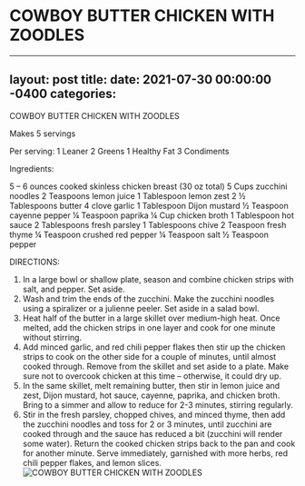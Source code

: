 # COWBOY BUTTER CHICKEN WITH ZOODLES
---
layout: post
title: 
date:   2021-07-30 00:00:00 -0400
categories: 
---
COWBOY BUTTER CHICKEN WITH ZOODLES

Makes 5 servings

Per serving:
1 Leaner
2 Greens
1 Healthy Fat
3 Condiments

Ingredients: 

5 – 6 ounces cooked skinless chicken breast (30 oz total)
5 Cups zucchini noodles
2 Teaspoons lemon juice
1 Tablespoon lemon zest
2 ½ Tablespoons butter
4 clove garlic
1 Tablespoon Dijon mustard
½ Teaspoon cayenne pepper
¼ Teaspoon paprika
¼ Cup chicken broth
1 Tablespoon hot sauce
2 Tablespoons fresh parsley
1 Tablespoons chive
2 Teaspoon fresh thyme
¼ Teaspoon crushed red pepper
¼ Teaspoon salt
½ Teaspoon pepper

DIRECTIONS:

1. In a large bowl or shallow plate, season and combine chicken strips with salt, and pepper. Set aside.
2. Wash and trim the ends of the zucchini. Make the zucchini noodles using a spiralizer or a julienne peeler. Set aside in a salad bowl.
3. Heat half of the butter in a large skillet over medium-high heat. Once melted, add the chicken strips in one layer and cook for one minute without stirring.
4. Add minced garlic, and red chili pepper flakes then stir up the chicken strips to cook on the other side for a couple of minutes, until almost cooked through. Remove from the skillet and set aside to a plate. Make sure not to overcook chicken at this time – otherwise, it could dry up.
5. In the same skillet, melt remaining butter, then stir in lemon juice and zest, Dijon mustard, hot sauce, cayenne, paprika, and chicken broth. Bring to a simmer and allow to reduce for 2-3 minutes, stirring regularly.
6. Stir in the fresh parsley, chopped chives, and minced thyme, then add the zucchini noodles and toss for 2 or 3 minutes, until zucchini are cooked through and the sauce has reduced a bit (zucchini will render some water). Return the cooked chicken strips back to the pan and cook for another minute. Serve immediately, garnished with more herbs, red chili pepper flakes, and lemon slices.
![COWBOY BUTTER CHICKEN WITH ZOODLES](/images/COWBOY%20BUTTER%20CHICKEN%20WITH%20ZOODLES.png)

